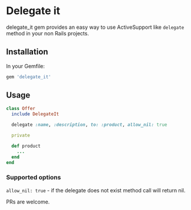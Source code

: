 # Delegate it

delegate_it gem provides an easy way to use ActiveSupport like `delegate` method in your non Rails projects.

## Installation

In your Gemfile:

````ruby
gem 'delegate_it'
````

## Usage

```` ruby
class Offer
  include DelegateIt

  delegate :name, :description, to: :product, allow_nil: true

  private

  def product
    ...
  end
end
````

### Supported options

  `allow_nil: true` - if the delegate does not exist method call will return nil.

PRs are welcome.
